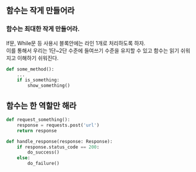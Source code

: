 ## 함수는 작게 만들어라
### 함수는 최대한 작게 만들어라.

If문, While문 등 사용시 블록안에는 라인 1개로 처리하도록 하자.  
이를 통해서 우리는 1단~2단 수준에 들여쓰기 수준을 유지할 수 있고 
함수는 읽기 쉬워지고 이해하기 쉬워진다.

```python
def some_method():
    ...
    if is_something:
        show_something()
```

## 함수는 한 역할만 해라

```python
def request_something():
    response = requests.post('url')
    return response

def handle_response(response: Response):
    if response.status_code == 200:
        do_success()
    else:
        do_failure()
```
